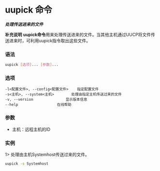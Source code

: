 # uupick 命令
***处理传送进来的文件***

**补充说明**
**uupick命令**用来处理传送进来的文件。当其他主机通过UUCP将文件传送进来时，可利用uupick指令取出这些文件。

### 语法
```bash
uupick [选项]... [参数]...
```

### 选项
```
-l<配置文件>, --config<配置文件>	指定配置文件
-s<主机>, --system<主机>		处理由指定主机传送过来的文件
-v, --version				显示版本信息
--help					在线帮助
```

### 参数
- 主机：远程主机的ID

### 实例
1> 处理由主机Systemhost传送过来的文件。
```bash
uupick -s Systemhost 
```
